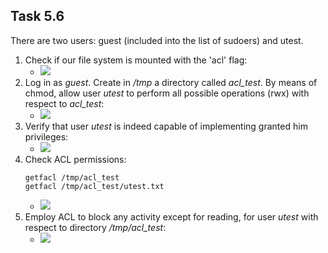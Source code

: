## Task 5.6

There are two users: guest (included into the list of sudoers) and utest.
1. Check if our file system is mounted with the 'acl' flag:
	* ![](https://i.imgur.com/UEGa3Nn.jpg)
2. Log in as *guest*. Create in */tmp* a directory called *acl_test*. By means of chmod, allow user *utest* to perform all possible operations (rwx) with respect to *acl_test*:
	* ![](https://i.imgur.com/BwoBZJL.png)
3. Verify that user *utest* is indeed capable of implementing granted him privileges:
	* ![](https://i.imgur.com/eDT7Pkh.png)
4. Check ACL permissions:
	```
	getfacl /tmp/acl_test
	getfacl /tmp/acl_test/utest.txt
	```
	* ![](https://i.imgur.com/IjeZmad.png)
 5. Employ ACL to block any activity except for reading, for user *utest* with respect to directory */tmp/acl_test*:
	* ![](https://i.imgur.com/1qxGffe.png)
